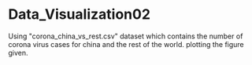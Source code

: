 # Data_Visualization02
Using "corona_china_vs_rest.csv" dataset which contains the number of corona virus cases for china and the rest of the world. plotting the figure given. 
